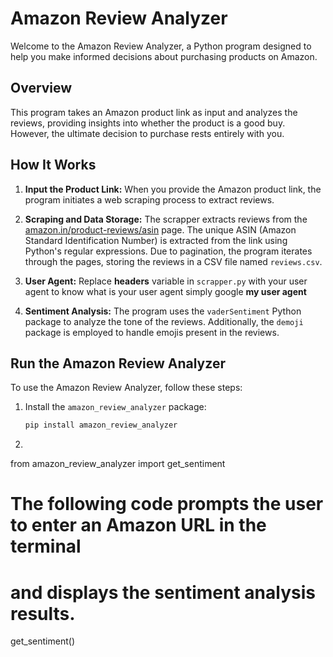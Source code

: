 # Amazon Review Analyzer

Welcome to the Amazon Review Analyzer, a Python program designed to help you make informed decisions about purchasing products on Amazon.

## Overview

This program takes an Amazon product link as input and analyzes the reviews, providing insights into whether the product is a good buy. However, the ultimate decision to purchase rests entirely with you.

## How It Works

1. **Input the Product Link:** When you provide the Amazon product link, the program initiates a web scraping process to extract reviews.

2. **Scraping and Data Storage:** The scrapper extracts reviews from the [amazon.in/product-reviews/asin](amazon.in/product-reviews/asin) page. The unique ASIN (Amazon Standard Identification Number) is extracted from the link using Python's regular expressions. Due to pagination, the program iterates through the pages, storing the reviews in a CSV file named `reviews.csv`.

3. **User Agent:** Replace **headers** variable  in  `scrapper.py` with your user agent to know what is your user agent simply google **my user agent**

4. **Sentiment Analysis:** The program uses the `vaderSentiment` Python package to analyze the tone of the reviews. Additionally, the `demoji` package is employed to handle emojis present in the reviews.

## Run the Amazon Review Analyzer

To use the Amazon Review Analyzer, follow these steps:

1. Install the `amazon_review_analyzer` package:

   ```bash
   pip install amazon_review_analyzer

2. ```python
from amazon_review_analyzer import get_sentiment

# The following code prompts the user to enter an Amazon URL in the terminal
# and displays the sentiment analysis results.
get_sentiment()

